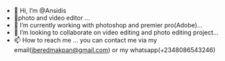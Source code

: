 - 👋 Hi, I’m @Ansidis
- 👀photo  and video editor ...
- 🌱 I’m currently working with photoshop and premier pro(Adobe)...
- 💞️ I’m looking to collaborate on video editing and photo editing project...
- 📫 How to reach me ... you can contact me via my email(iberedmakpan@gmail.com) or my whatsapp(+2348086543246)

<!---
Ansidis/Ansidis is a ✨ special ✨ repository because its `README.md` (this file) appears on your GitHub profile.
You can click the Preview link to take a look at your changes.
--->
